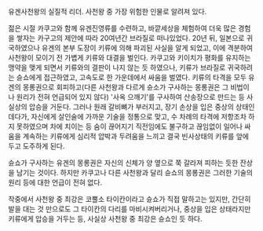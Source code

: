 유겐사천왕의 실질적 리더. 사천왕 중 가장 위험한 인물로 알려져 있다.

젊은 시절 카쿠고와 함께 유겐진영류를 수련하고, 바깥세상을 체험하여 더욱 많은 경험을 쌓자는 카구고의 제안에 따라 20여년간 브라질로
떠나있었다. 20년 뒤, 일본으로 귀국하였으나 유겐의 본부 도장이 키류에 의해 파괴된 사실을 알게 되었고, 이에 격분하여 사천왕이 모이기 전
가볍게 키류와 대결을 벌인다. 카쿠고와 키이치가 평화를 유지하는 맹약을 맺게 되면서 키류와의 결판이 나지 않는 듯 하였으나, 키류가 브라질로
귀국하려는 슌쇼에게 접근하였고, 고속도로 한 가운데에서 싸움을 벌였다. 키류의 타격을 모두 유겐의 몽롱권으로 회피하고(다른 사천왕과 다르게
슌소가 구사하는 몽롱권은 그 비법이나 원리가 전혀 언급되어 있지 않다) '사옥 으깨기'를 구사하여 산송장으로 만드는 등 사실상의 압승을
거둔다. 그러나 원래 갈비뼈가 부러지고, 장기 손상을 입은 중상의 상태인 데다가, 자신에게 살인술에 가까운 기술을 정통으로 맞고, 수 차례의
타격에 저항조차 하지 못하였으며 차에 치이는 등 숨이 끊어지기 직전임에도 불구하고 끊임없이 일어나 싸움을 계속하는 키류에게 심리적 압박과
두려움을 느끼고 결국 빈사상태의 키류를 앞에 두고 도주하게 된다.

슌쇼가 구사하는 유겐의 몽롱권은 자신의 신체가 양 옆으로 쭉 갈라져 피하는 듯한 잔상을 남기는 것이다. 하지만 카쿠고나 다른 사천왕과 달리
슌쇼의 몽롱권은 그러한 기술의 원리 등에 대한 언급이 전혀 없다.

작중에서 사천왕 중 최강은 코뿔소 타이칸이라고 슌쇼가 직접 말하고는 있지만, 간단히 발을 대는 것 만으로도 그 타이칸의 다리를
마비시켜버리거나, 중상을 입은 상태라지만 키류에게 압승을 거두는 등, 사실상 사천왕 중 최강은 슌쇼인 듯 하다.

